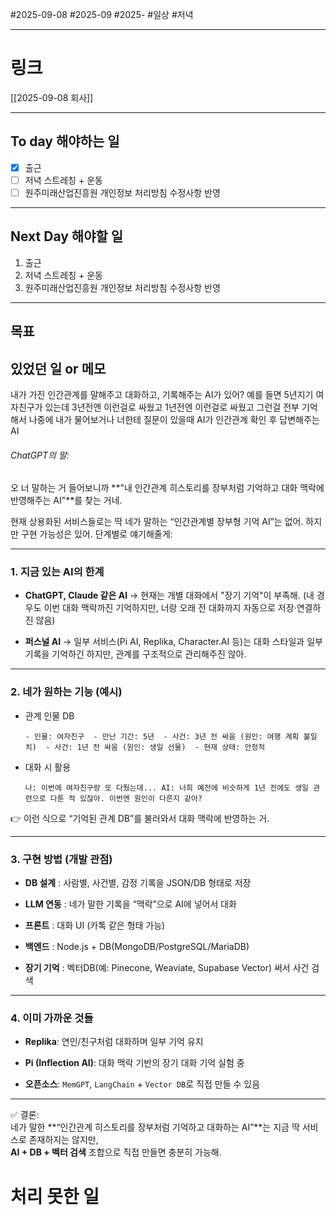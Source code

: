 #2025-09-08 #2025-09 #2025-
#일상 #저녁 

-------
# 링크
[[2025-09-08 회사]]

---
## To day 해야하는 일
- [x] 출근
- [ ] 저녁 스트레칭 + 운동
- [ ] 원주미래산업진흥원 개인정보 처리방침 수정사항 반영

---
## Next Day 해야할 일
1. 출근 
2. 저녁 스트레칭 + 운동
3. 원주미래산업진흥원 개인정보 처리방침 수정사항 반영

---

## 목표


## 있었던 일  or 메모

내가 가진 인간관계를 말해주고 대화하고, 기록해주는 AI가 있어? 예를 들면 5년지기 여자친구가 있는데 3년전엔 이런걸로 싸웠고 1년전엔 이런걸로 싸웠고 그런걸 전부 기억해서 나중에 내가 물어보거나 너한테 질문이 있을때 AI가 인간관계 확인 후 답변해주는 AI

###### ChatGPT의 말:

오 너 말하는 거 들어보니까 **"내 인간관계 히스토리를 장부처럼 기억하고 대화 맥락에 반영해주는 AI"**를 찾는 거네.

현재 상용화된 서비스들로는 딱 네가 말하는 “인간관계별 장부형 기억 AI”는 없어. 하지만 구현 가능성은 있어. 단계별로 얘기해줄게:

---

### 1. 지금 있는 AI의 한계

- **ChatGPT, Claude 같은 AI** → 현재는 개별 대화에서 "장기 기억"이 부족해. (내 경우도 이번 대화 맥락까진 기억하지만, 너랑 오래 전 대화까지 자동으로 저장·연결하진 않음)
    
- **퍼스널 AI** → 일부 서비스(Pi AI, Replika, Character.AI 등)는 대화 스타일과 일부 기록을 기억하긴 하지만, 관계를 구조적으로 관리해주진 않아.
    

---

### 2. 네가 원하는 기능 (예시)

- 관계 인물 DB
    
    `- 인물: 여자친구  - 만난 기간: 5년  - 사건: 3년 전 싸움 (원인: 여행 계획 불일치)  - 사건: 1년 전 싸움 (원인: 생일 선물)  - 현재 상태: 안정적`
    
- 대화 시 활용
    
    `나: 이번에 여자친구랑 또 다퉜는데... AI: 너희 예전에 비슷하게 1년 전에도 생일 관련으로 다툰 적 있잖아. 이번엔 원인이 다른지 같아?`
    

👉 이런 식으로 “기억된 관계 DB”를 불러와서 대화 맥락에 반영하는 거.

---

### 3. 구현 방법 (개발 관점)

- **DB 설계** : 사람별, 사건별, 감정 기록을 JSON/DB 형태로 저장
    
- **LLM 연동** : 네가 말한 기록을 “맥락”으로 AI에 넣어서 대화
    
- **프론트** : 대화 UI (카톡 같은 형태 가능)
    
- **백엔드** : Node.js + DB(MongoDB/PostgreSQL/MariaDB)
    
- **장기 기억** : 벡터DB(예: Pinecone, Weaviate, Supabase Vector) 써서 사건 검색
    

---

### 4. 이미 가까운 것들

- **Replika**: 연인/친구처럼 대화하며 일부 기억 유지
    
- **Pi (Inflection AI)**: 대화 맥락 기반의 장기 대화 기억 실험 중
    
- **오픈소스**: `MemGPT`, `LangChain` + `Vector DB`로 직접 만들 수 있음
    

---

✅ 결론:  
네가 말한 **“인간관계 히스토리를 장부처럼 기억하고 대화하는 AI”**는 지금 딱 서비스로 존재하지는 않지만,  
**AI + DB + 벡터 검색** 조합으로 직접 만들면 충분히 가능해.

# 처리 못한 일